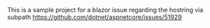 This is a sample project for a blazor issue regarding the hostring via subpath
https://github.com/dotnet/aspnetcore/issues/51929

